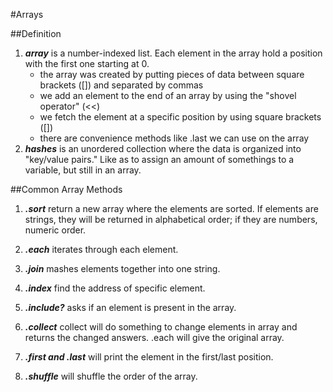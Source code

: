 #Arrays

##Definition
1. ***array*** is a number-indexed list. Each element in the array hold a position with the first one starting at 0.
      * the array was created by putting pieces of data between square brackets ([]) and separated by commas
      * we add an element to the end of an array by using the "shovel operator" (<<)
      * we fetch the element at a specific position by using square brackets ([])
      * there are convenience methods like .last we can use on the array
1. ***hashes*** is an unordered collection where the data is organized into "key/value pairs." Like as to assign an amount of somethings to a variable, but still in an array. 


##Common Array Methods
1.  ***.sort*** return a new array where the elements are sorted. If elements are strings, they will be returned in alphabetical order; if they are numbers, numeric order.

1.  ***.each***  iterates through each element.

1.  ***.join*** mashes elements together into one string.

1.  ***.index*** find the address of specific element.

1.  ***.include?*** asks if an element is present in the array.

1.  ***.collect*** collect will do something to change elements in array and returns the changed answers. .each will give the original array.

1.  ***.first and .last*** will print the element in the first/last position.

1.  ***.shuffle*** will shuffle the order of the array.
